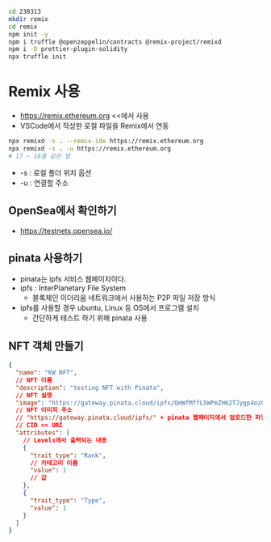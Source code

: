 ```bash
cd 230313
mkdir remix
cd remix
npm init -y
npm i truffle @openzeppelin/contracts @remix-project/remixd
npm i -D prettier-plugin-solidity
npx truffle init
```

# Remix 사용

- https://remix.ethereum.org <<에서 사용
- VSCode에서 작성한 로컬 파일을 Remix에서 연동

```bash
npx remixd -s . --remix-ide https://remix.ethereum.org
npx remixd -s . -u https://remix.ethereum.org
# 17 ~ 18줄 같은 말
```

- -s : 로컬 폴더 위치 옵션
- -u : 연결할 주소

## OpenSea에서 확인하기

- https://testnets.opensea.io/

## pinata 사용하기

- pinata는 ipfs 서비스 웹페이지이다.
- ipfs : InterPlanetary File System
  - 블록체인 이더리움 네트워크에서 사용하는 P2P 파일 저장 방식
- ipfs를 사용할 경우 ubuntu, Linux 등 OS에서 프로그램 설치
  - 간단하게 테스트 하기 위해 pinata 사용

## NFT 객체 만들기

```json
{
  "name": "KW NFT",
  // NFT 이름
  "description": "testing NFT with Pinata",
  // NFT 설명
  "image": "https://gateway.pinata.cloud/ipfs/QmWfMffL5WPmZH62TJygp4ozGHk6Vb7cXKrcjmQQnie4mL",
  // NFT 이미지 주소
  // "https://gateway.pinata.cloud/ipfs/" + pinata 웹페이지에서 업로드한 파일의 CID
  // CID == URI
  "attributes": [
    // Levels에서 출력되는 내용
    {
      "trait_type": "Rank",
      // 카테고리 이름
      "value": 1
      // 값
    },
    {
      "trait_type": "Type",
      "value": 1
    }
  ]
}
```
